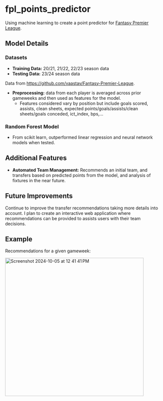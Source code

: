 # fpl_points_predictor
Using machine learning to create a point predictor for [Fantasy Premier League](https://fantasy.premierleague.com/). 

## Model Details
### Datasets
- **Training Data:** 20/21, 21/22, 22/23 season data
- **Testing Data:** 23/24 season data

Data from https://github.com/vaastav/Fantasy-Premier-League.
- **Preprocessing:** data from each player is averaged across prior gameweeks and then used as features for the model.
  - Features considered vary by position but include goals scored, assists, clean sheets, expected points/goals/assists/clean sheets/goals conceded, ict_index, bps,...
### Random Forest Model 
- From scikit learn, outperformed linear regression and neural network models when tested.

## Additional Features
- **Automated Team Management:** Recommends an initial team, and transfers based on predicted points from the model, and analysis of fixtures in the near future.

## Future Improvements
Continue to improve the transfer recommendations taking more details into account.  I plan to create an interactive web application where recommendations can be provided to assists users with their team decisions.

## Example
Recommendations for a given gameweek:

<img width="448" alt="Screenshot 2024-10-05 at 12 41 41 PM" src="https://github.com/user-attachments/assets/a6e985b9-d308-4fff-81a1-4d59a6d30d52">



